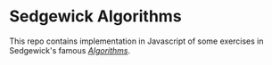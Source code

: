 # Sedgewick Algorithms
This repo contains implementation in Javascript of some exercises in Sedgewick's famous [*Algorithms*](https://algs4.cs.princeton.edu/home/).

